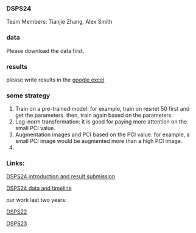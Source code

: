 ### DSPS24

Team Members: Tianjie Zhang, Alex Smith


### data

Please download the data first.

### results

please write results in the [google excel](https://docs.google.com/spreadsheets/d/1Ij8w8vqAo-dUPt97YgrExTam9bNOdL69jmSlJbwLJoI/edit#gid=0)

### some strategy

1. Train on a pre-trained model: for example, train on resnet 50 first and get the parameters. then, train again based on the parameters.
2. Log-norm transfermation: it is good for paying more attention on the small PCI value.
3. Augmentation images and PCI based on the PCI value. for example, a small PCI image would be augmented more than a high PCI image.
4. 




### Links:

[DSPS24 introduction and result submission](https://dsps-1e998.web.app/)

[DSPS24 data and timeline](https://github.com/UM-Titan/DSPS24)

our work last two years: 

[DSPS22](https://github.com/tjboise/DSPS22)

[DSPS23](https://github.com/tjboise/DSPS23)


